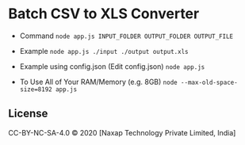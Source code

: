 # Batch CSV to XLS Converter

* Command
```node app.js INPUT_FOLDER OUTPUT_FOLDER OUTPUT_FILE```

* Example
```node app.js ./input ./output output.xls```

* Example using config.json (Edit config.json)
```node app.js```

* To Use All of Your RAM/Memory (e.g. 8GB)
```node --max-old-space-size=8192 app.js```
## License

CC-BY-NC-SA-4.0 © 2020 [Naxap Technology Private Limited, India]